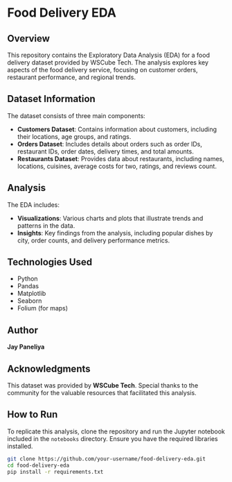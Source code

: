 # Food Delivery EDA

## Overview
This repository contains the Exploratory Data Analysis (EDA) for a food delivery dataset provided by WSCube Tech. The analysis explores key aspects of the food delivery service, focusing on customer orders, restaurant performance, and regional trends.

## Dataset Information
The dataset consists of three main components:
- **Customers Dataset**: Contains information about customers, including their locations, age groups, and ratings.
- **Orders Dataset**: Includes details about orders such as order IDs, restaurant IDs, order dates, delivery times, and total amounts.
- **Restaurants Dataset**: Provides data about restaurants, including names, locations, cuisines, average costs for two, ratings, and reviews count.

## Analysis
The EDA includes:
- **Visualizations**: Various charts and plots that illustrate trends and patterns in the data.
- **Insights**: Key findings from the analysis, including popular dishes by city, order counts, and delivery performance metrics.

## Technologies Used
- Python
- Pandas
- Matplotlib
- Seaborn
- Folium (for maps)

## Author
**Jay Paneliya**

## Acknowledgments
This dataset was provided by **WSCube Tech**. Special thanks to the community for the valuable resources that facilitated this analysis.

## How to Run
To replicate this analysis, clone the repository and run the Jupyter notebook included in the `notebooks` directory. Ensure you have the required libraries installed.

```bash
git clone https://github.com/your-username/food-delivery-eda.git
cd food-delivery-eda
pip install -r requirements.txt
